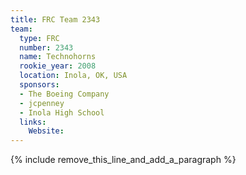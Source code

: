 ```yaml
---
title: FRC Team 2343
team:
  type: FRC
  number: 2343
  name: Technohorns
  rookie_year: 2008
  location: Inola, OK, USA
  sponsors:
  - The Boeing Company
  - jcpenney
  - Inola High School
  links:
    Website:
---
```


{% include remove_this_line_and_add_a_paragraph %}